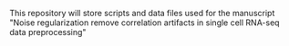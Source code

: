 This repository will store scripts and data files used for the manuscript "Noise regularization remove correlation artifacts in single cell RNA-seq data preprocessing"
